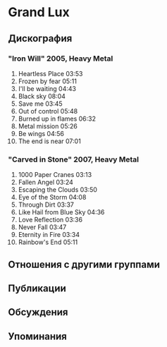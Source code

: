# Grand Lux



## Дискография

### "Iron Will" 2005, Heavy Metal

1.	 Heartless Place	03:53	 
2.	 Frozen by fear	05:11	 
3.	 I'll be waiting	04:43	 
4.	 Black sky	08:04	 
5.	 Save me	03:45	 
6.	 Out of control	05:48	 
7.	 Burned up in flames	06:32	 
8.	 Metal mission	05:26	 
9.	 Be wings	04:56	 
10.	 The end is near	07:01

### "Carved in Stone" 2007, Heavy Metal

1.	 1000 Paper Cranes	03:13	 
2.	 Fallen Angel	03:24	 
3.	 Escaping the Clouds	03:50	 
4.	 Eye of the Storm	04:08	 
5.	 Through Dirt	03:37	 
6.	 Like Hail from Blue Sky	04:36	 
7.	 Love Reflection	03:36	 
8.	 Never Fall	03:47	 
9.	 Eternity in Fire	03:34	 
10.	 Rainbow's End	05:11


## Отношения с другими группами


## Публикации


## Обсуждения


## Упоминания

